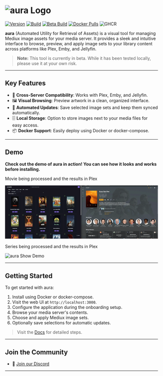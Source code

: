 # <img src="https://raw.githubusercontent.com/mediux-team/aura/master/frontend/public/aura_word_logo.svg" alt="aura Logo" width="130" />

[![Version](https://img.shields.io/endpoint?url=https://raw.githubusercontent.com/mediux-team/aura/master/version.json)](https://github.com/mediux-team/aura/pkgs/container/aura)
[![Build](https://img.shields.io/github/actions/workflow/status/mediux-team/aura/aura.yml?label=Latest%20Build&logo=githubactions)](https://github.com/mediux-team/aura/actions/workflows/docker.yml)
[![Beta Build](https://img.shields.io/github/actions/workflow/status/mediux-team/aura/aura-beta.yml?label=Beta%20Build&logo=githubactions)](https://github.com/mediux-team/aura/actions/workflows/docker.yml)
[![Docker Pulls](https://img.shields.io/docker/pulls/mmoosem13/aura?label=Docker%20Pulls&logo=docker)](https://github.com/mediux-team/aura/pkgs/container/aura)
![GHCR](https://img.shields.io/badge/dynamic/json?label=GitHub%20Pulls&logo=Github&url=https%3A%2F%2Fghcr-badge.elias.eu.org%2Fapi%2Fmediux-team%2Faura%2Faura&query=downloadCount)

**aura** (Automated Utility for Retrieval of Assets) is a visual tool for managing Mediux image assets for your media server. It provides a sleek and intuitive interface to browse, preview, and apply image sets to your library content across platforms like Plex, Emby, and Jellyfin.

> **Note:** This tool is currently in beta. While it has been tested locally, please use it at your own risk.

---

## Key Features

- 🧩 **Cross-Server Compatibility**: Works with Plex, Emby, and Jellyfin.
- 🖼 **Visual Browsing**: Preview artwork in a clean, organized interface.
- 🔁 **Automated Updates**: Save selected image sets and keep them synced automatically.
- 🗄 **Local Storage**: Option to store images next to your media files for easy access.
- 📦 **Docker Support**: Easily deploy using Docker or docker-compose.

---

## Demo

**Check out the demo of aura in action! You can see how it looks and works before installing.**

Movie being processed and the results in Plex

![aura Movie Demo](docs/assets/demo/demo_movie.gif)

Series being processed and the results in Plex

![aura Show Demo](docs/assets/demo/demo_show.gif)

---

## Getting Started

To get started with aura:

1. Install using Docker or docker-compose.
2. Visit the web UI at `http://localhost:3000`.
3. Configure the application during the onboarding setup.
4. Browse your media server's contents.
5. Choose and apply Mediux image sets.
6. Optionally save selections for automatic updates.

> Visit the [Docs](https://mediux-team.github.io/AURA/) for detailed steps.

---

## Join the Community

- 💬 [Join our Discord](https://discord.gg/YAKzwKPwyw)

---
